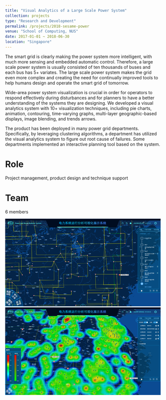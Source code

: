 ```yaml
---
title: "Visual Analytics of a Large Scale Power System"
collection: projects
type: "Research and Development"
permalink: /projects/2018-sesame-power
venue: "School of Computing, NUS"
date: 2017-01-01 ~ 2018-06-30
location: "Singapore"
---
```


The smart grid is clearly making the power system more intelligent, with much more sensing and embedded automatic control. Therefore, a large scale power system is usually consisted of ten thousands of buses and each bus has 5+ variates. The large scale power system makes the grid even more complex and creating the need for continually improved tools to help humans design and operate the smart grid of tomorrow. 

Wide-area power system visualization is crucial in order for operators to respond effectively during disturbances and for planners to have a better understanding of the systems they are designing. We developed a visual analytics system with 10+ visualization techniques, including pie charts, animation, contouring, time-varying graphs, multi-layer geographic-based displays, image blending, and trends arrows. 

The product has been deployed in many power grid departments. Specifically, by leveraging clustering algorithms, a department has utilized the visual analytics system to figure out root cause of failures. Some departments implemented an interactive planning tool based on the system.

Role
======
Project management, product design and technique support

Team
======
6 members

<img src='../images/power-planning.png'>
<img src='../images/wide-area-power.png'>
